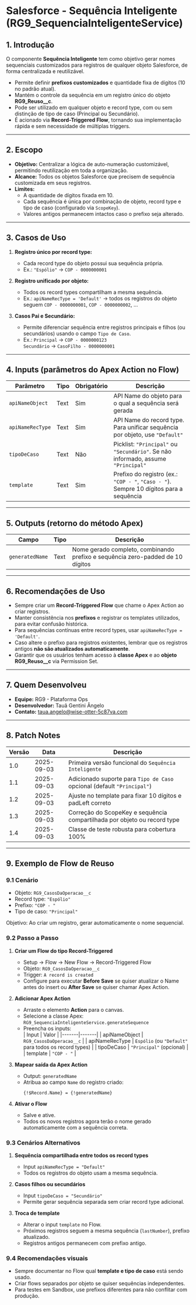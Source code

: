 # Salesforce - Sequência Inteligente (RG9_SequenciaInteligenteService)

## 1. Introdução
O componente **Sequência Inteligente** tem como objetivo gerar nomes sequenciais customizados para registros de qualquer objeto Salesforce, de forma centralizada e reutilizável.  

- Permite definir **prefixos customizados** e quantidade fixa de dígitos (10 no padrão atual).  
- Mantém o controle da sequência em um registro único do objeto **RG9_Reuso__c**.  
- Pode ser utilizado em qualquer objeto e record type, com ou sem distinção de tipo de caso (Principal ou Secundário).  
- É acionado via **Record-Triggered Flow**, tornando sua implementação rápida e sem necessidade de múltiplas triggers.  

---

## 2. Escopo
- **Objetivo:** Centralizar a lógica de auto-numeração customizável, permitindo reutilização em toda a organização.  
- **Alcance:** Todos os objetos Salesforce que precisem de sequência customizada em seus registros.  
- **Limites:**
  - A quantidade de dígitos fixada em 10.  
  - Cada sequência é única por combinação de objeto, record type e tipo de caso (configurado via `ScopeKey`).  
  - Valores antigos permanecem intactos caso o prefixo seja alterado.  

---

## 3. Casos de Uso
1. **Registro único por record type:**  
   - Cada record type do objeto possui sua sequência própria.  
   - Ex.: `"Espólio"` → `COP - 0000000001`  

2. **Registro unificado por objeto:**  
   - Todos os record types compartilham a mesma sequência.  
   - Ex.: `apiNameRecType = 'Default'` → todos os registros do objeto seguem `COP - 0000000001`, `COP - 0000000002`, ...  

3. **Casos Pai e Secundário:**  
   - Permite diferenciar sequência entre registros principais e filhos (ou secundários) usando o campo `Tipo de Caso`.  
   - Ex.: `Principal` → `COP - 0000000123`  
          `Secundário` → `CasoFilho - 0000000001`  

---

## 4. Inputs (parâmetros do Apex Action no Flow)

| Parâmetro | Tipo | Obrigatório | Descrição |
|-----------|------|------------|-----------|
| `apiNameObject` | Text | Sim | API Name do objeto para o qual a sequência será gerada |
| `apiNameRecType` | Text | Sim | API Name do record type. Para unificar sequência por objeto, use `"Default"` |
| `tipoDeCaso` | Text | Não | Picklist: `"Principal"` ou `"Secundário"`. Se não informado, assume `"Principal"` |
| `template` | Text | Sim | Prefixo do registro (ex.: `"COP - "`, `"Caso - "`). Sempre 10 dígitos para a sequência |

---

## 5. Outputs (retorno do método Apex)

| Campo | Tipo | Descrição |
|-------|------|-----------|
| `generatedName` | Text | Nome gerado completo, combinando prefixo e sequência zero-padded de 10 dígitos |

---

## 6. Recomendações de Uso
- Sempre criar um **Record-Triggered Flow** que chame o Apex Action ao criar registros.  
- Manter consistência nos **prefixos** e registrar os templates utilizados, para evitar confusão histórica.  
- Para sequências contínuas entre record types, usar `apiNameRecType = 'Default'`.  
- Caso altere o prefixo para registros existentes, lembrar que os registros antigos **não são atualizados automaticamente**.  
- Garantir que os usuários tenham acesso à **classe Apex** e ao **objeto RG9_Reuso__c** via Permission Set.  

---

## 7. Quem Desenvolveu
- **Equipe:** RG9 - Plataforma Ops  
- **Desenvolvedor:** Tauã Gentini Ângelo  
- **Contato:** taua.angelo@wise-otter-5c87va.com  

---

## 8. Patch Notes
| Versão | Data | Descrição |
|--------|------|-----------|
| 1.0 | 2025-09-03 | Primeira versão funcional do `Sequência Inteligente` |
| 1.1 | 2025-09-03 | Adicionado suporte para `Tipo de Caso` opcional (default `"Principal"`) |
| 1.2 | 2025-09-03 | Ajuste no template para fixar 10 dígitos e padLeft correto |
| 1.3 | 2025-09-03 | Correção do ScopeKey e sequência compartilhada por objeto ou record type |
| 1.4 | 2025-09-03 | Classe de teste robusta para cobertura 100% |

---

## 9. Exemplo de Flow de Reuso

### 9.1 Cenário
- Objeto: `RG9_CasosDaOperacao__c`  
- Record type: `"Espólio"`  
- Prefixo: `"COP - "`  
- Tipo de caso: `"Principal"`  

Objetivo: Ao criar um registro, gerar automaticamente o nome sequencial.

### 9.2 Passo a Passo

1. **Criar um Flow do tipo Record-Triggered**
   - Setup → Flow → New Flow → Record-Triggered Flow  
   - Objeto: `RG9_CasosDaOperacao__c`  
   - Trigger: `A record is created`  
   - Configure para executar **Before Save** se quiser atualizar o Name antes do insert ou **After Save** se quiser chamar Apex Action.  

2. **Adicionar Apex Action**
   - Arraste o elemento **Action** para o canvas.  
   - Selecione a classe Apex: `RG9_SequenciaInteligenteService.generateSequence`  
   - Preencha os inputs:  
     | Input | Valor |
     |-------|-------|
     | apiNameObject | `RG9_CasosDaOperacao__c` |
     | apiNameRecType | `Espólio` (ou `"Default"` para todos os record types) |
     | tipoDeCaso | `"Principal"` (opcional) |
     | template | `"COP - "` |

3. **Mapear saída da Apex Action**
   - Output: `generatedName`  
   - Atribua ao campo `Name` do registro criado:  
     ```text
     {!$Record.Name} = {!generatedName}
     ```

4. **Ativar o Flow**
   - Salve e ative.  
   - Todos os novos registros agora terão o nome gerado automaticamente com a sequência correta.

### 9.3 Cenários Alternativos

1. **Sequência compartilhada entre todos os record types**
   - Input `apiNameRecType = "Default"`  
   - Todos os registros do objeto usam a mesma sequência.

2. **Casos filhos ou secundários**
   - Input `tipoDeCaso = "Secundário"`  
   - Permite gerar sequência separada sem criar record type adicional.

3. **Troca de template**
   - Alterar o input `template` no Flow.  
   - Próximos registros seguem a mesma sequência (`lastNumber`), prefixo atualizado.  
   - Registros antigos permanecem com prefixo antigo.

### 9.4 Recomendações visuais

- Sempre documentar no Flow qual **template e tipo de caso** está sendo usado.  
- Criar flows separados por objeto se quiser sequências independentes.  
- Para testes em Sandbox, use prefixos diferentes para não conflitar com produção.
